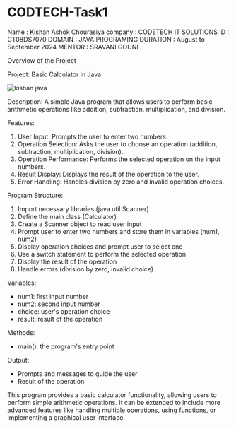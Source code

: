 # CODTECH-Task1
Name : Kishan Ashok Chourasiya
company : CODETECH IT SOLUTIONS
ID : CT08DS7070
DOMAIN : JAVA PROGRAMING
DURATION : August to September 2024
MENTOR : SRAVANI GOUNI

Overview of the Project

Project: Basic Calculator in Java



![kishan java](https://github.com/user-attachments/assets/8db9cced-01a8-4e56-a28d-461e34e4183c)


Description: A simple Java program that allows users to perform basic arithmetic operations like addition, subtraction, multiplication, and division.

Features:

1. User Input: Prompts the user to enter two numbers.
2. Operation Selection: Asks the user to choose an operation (addition, subtraction, multiplication, division).
3. Operation Performance: Performs the selected operation on the input numbers.
4. Result Display: Displays the result of the operation to the user.
5. Error Handling: Handles division by zero and invalid operation choices.

Program Structure:

1. Import necessary libraries (java.util.Scanner)
2. Define the main class (Calculator)
3. Create a Scanner object to read user input
4. Prompt user to enter two numbers and store them in variables (num1, num2)
5. Display operation choices and prompt user to select one
6. Use a switch statement to perform the selected operation
7. Display the result of the operation
8. Handle errors (division by zero, invalid choice)

Variables:

- num1: first input number
- num2: second input number
- choice: user's operation choice
- result: result of the operation

Methods:

- main(): the program's entry point

Output:

- Prompts and messages to guide the user
- Result of the operation

This program provides a basic calculator functionality, allowing users to perform simple arithmetic operations. It can be extended to include more advanced features like handling multiple operations, using functions, or implementing a graphical user interface.

